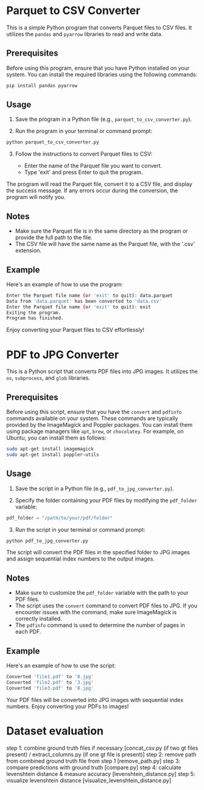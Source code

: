 # Parquet to CSV Converter

This is a simple Python program that converts Parquet files to CSV files. It utilizes the `pandas` and `pyarrow` libraries to read and write data.

## Prerequisites

Before using this program, ensure that you have Python installed on your system. You can install the required libraries using the following commands:

```bash
pip install pandas pyarrow
```

## Usage

1. Save the program in a Python file (e.g., `parquet_to_csv_converter.py`).

2. Run the program in your terminal or command prompt:

```bash
python parquet_to_csv_converter.py
```

3. Follow the instructions to convert Parquet files to CSV:

   - Enter the name of the Parquet file you want to convert.
   - Type 'exit' and press Enter to quit the program.

The program will read the Parquet file, convert it to a CSV file, and display the success message. If any errors occur during the conversion, the program will notify you.

## Notes

- Make sure the Parquet file is in the same directory as the program or provide the full path to the file.
- The CSV file will have the same name as the Parquet file, with the '.csv' extension.

## Example

Here's an example of how to use the program:

```bash
Enter the Parquet file name (or 'exit' to quit): data.parquet
Data from 'data.parquet' has been converted to 'data.csv'
Enter the Parquet file name (or 'exit' to quit): exit
Exiting the program.
Program has finished.
```

Enjoy converting your Parquet files to CSV effortlessly!


# PDF to JPG Converter

This is a Python script that converts PDF files into JPG images. It utilizes the `os`, `subprocess`, and `glob` libraries.

## Prerequisites

Before using this script, ensure that you have the `convert` and `pdfinfo` commands available on your system. These commands are typically provided by the ImageMagick and Poppler packages. You can install them using package managers like `apt`, `brew`, or `chocolatey`. For example, on Ubuntu, you can install them as follows:

```bash
sudo apt-get install imagemagick
sudo apt-get install poppler-utils
```

## Usage

1. Save the script in a Python file (e.g., `pdf_to_jpg_converter.py`).

2. Specify the folder containing your PDF files by modifying the `pdf_folder` variable:

```python
pdf_folder = "/path/to/your/pdf/folder"
```

3. Run the script in your terminal or command prompt:

```bash
python pdf_to_jpg_converter.py
```

The script will convert the PDF files in the specified folder to JPG images and assign sequential index numbers to the output images.

## Notes

- Make sure to customize the `pdf_folder` variable with the path to your PDF files.
- The script uses the `convert` command to convert PDF files to JPG. If you encounter issues with the command, make sure ImageMagick is correctly installed.
- The `pdfinfo` command is used to determine the number of pages in each PDF.

## Example

Here's an example of how to use the script:

```bash
Converted 'file1.pdf' to '0.jpg'
Converted 'file2.pdf' to '3.jpg'
Converted 'file3.pdf' to '8.jpg'
```

Your PDF files will be converted into JPG images with sequential index numbers. Enjoy converting your PDFs to images!

# Dataset evaluation
step 1: combine ground truth files if necessary [concat_csv.py (if two gt files present) / extract_columns.py (if one gt file is present)] 
step 2: remove path from combined ground truth file from step 1 [remove_path.py]
step 3: compare predictions with ground truth [compare.py]
step 4: calculate levenshtein distance & measure accuracy [levenshtein_distance.py]
step 5: visualize levenshtein distance [visualize_levenshtein_distance.py]


